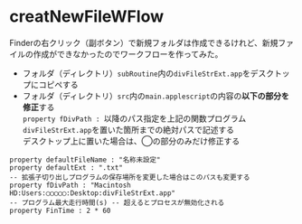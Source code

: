 creatNewFileWFlow
=======
Finderの右クリック（副ボタン）で新規フォルダは作成できるけれど、新規ファイルの作成ができなかったのでワークフローを作ってみた。  
* フォルダ（ディレクトリ）`subRoutine`内の`divFileStrExt.app`をデスクトップにコピペする
* フォルダ（ディレクトリ）`src`内の`main.applescript`の内容の**以下の部分を修正**する  
`property fDivPath : `以降のパス指定を上記の関数プログラム`divFileStrExt.app`を置いた箇所までの絶対パスで記述する  
デスクトップ上に置いた場合は、◯の部分のみだけ修正する  
```script
property defaultFileName : "名称未設定"
property defaultExt : ".txt"
-- 拡張子切り出しプログラムの保存場所を変更した場合はこのパスも変更する
property fDivPath : "Macintosh HD:Users:◯◯◯◯◯:Desktop:divFileStrExt.app"
-- プログラム最大走行時間(s) -- 超えるとプロセスが無効化される
property FinTime : 2 * 60
```